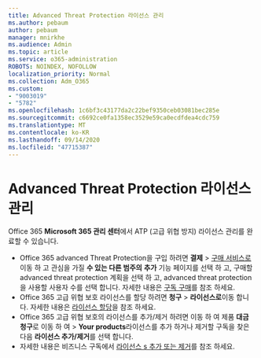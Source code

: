 ```yaml
---
title: Advanced Threat Protection 라이선스 관리
ms.author: pebaum
author: pebaum
manager: mnirkhe
ms.audience: Admin
ms.topic: article
ms.service: o365-administration
ROBOTS: NOINDEX, NOFOLLOW
localization_priority: Normal
ms.collection: Adm_O365
ms.custom:
- "9003019"
- "5782"
ms.openlocfilehash: 1c6bf3c43177da2c22bef9350ceb03081bec285e
ms.sourcegitcommit: c6692ce0fa1358ec3529e59ca0ecdfdea4cdc759
ms.translationtype: MT
ms.contentlocale: ko-KR
ms.lasthandoff: 09/14/2020
ms.locfileid: "47715387"
---
```

# <a name="advanced-threat-protection-license-management"></a>Advanced Threat Protection 라이선스 관리

Office 365  **Microsoft 365 관리 센터**에서 ATP (고급 위협 방지) 라이선스 관리를 완료할 수 있습니다.

- Office 365 advanced Threat Protection을 구입 하려면 **결제**  >  [구매 서비스로](https://go.microsoft.com/fwlink/p/?linkid=868433)이동 하 고 관심을 가질 **수 있는 다른 범주의** **추가** 기능 페이지를 선택 하 고, 구매할 advanced threat protection 계획을 선택 하 고, advanced threat protection을 사용할 사용자 수를 선택 합니다. 자세한 내용은 [구독 구매](https://docs.microsoft.com/microsoft-365/commerce/subscriptions/upgrade-to-different-plan)를 참조 하세요.
- Office 365 고급 위협 보호 라이선스를 할당 하려면 **청구**  >  **라이선스로**이동 합니다. 자세한 내용은  [라이선스 할당](https://docs.microsoft.com/microsoft-365/admin/manage/assign-licenses-to-users)을 참조 하세요.  
- Office 365 고급 위협 보호의 라이선스를 추가/제거 하려면 이동 하 여 제품 **대금 청구**로 이동 하 여  >  **Your products**라이선스를 추가 하거나 제거할 구독을 찾은 다음 **라이선스 추가/제거**를 선택 합니다.  
- 자세한 내용은 비즈니스 구독에서 [라이선스 s 추가 또는 제거](https://docs.microsoft.com/microsoft-365/commerce/licenses/buy-licenses?view=o365-worldwide#add-or-remove-licenses-for-your-business-subscription)를 참조 하세요.
